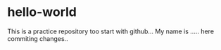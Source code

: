 # hello-world
This is a practice repository too start with github...
My name is .....
here commiting changes..
